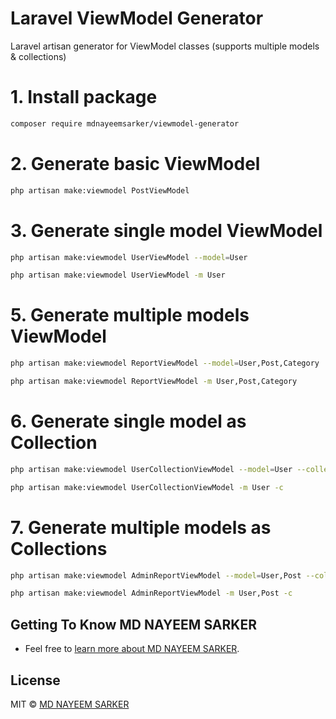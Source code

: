 # Laravel ViewModel Generator

Laravel artisan generator for ViewModel classes (supports multiple models & collections)

# 1. Install package
```bash
composer require mdnayeemsarker/viewmodel-generator
```

# 2. Generate basic ViewModel
```bash
php artisan make:viewmodel PostViewModel
```

# 3. Generate single model ViewModel
```bash
php artisan make:viewmodel UserViewModel --model=User
```
```bash
php artisan make:viewmodel UserViewModel -m User
```

# 5. Generate multiple models ViewModel
```bash
php artisan make:viewmodel ReportViewModel --model=User,Post,Category
```
```bash
php artisan make:viewmodel ReportViewModel -m User,Post,Category
```

# 6. Generate single model as Collection
```bash
php artisan make:viewmodel UserCollectionViewModel --model=User --collection
```
```bash
php artisan make:viewmodel UserCollectionViewModel -m User -c
```

# 7. Generate multiple models as Collections
```bash
php artisan make:viewmodel AdminReportViewModel --model=User,Post --collection
```
```bash
php artisan make:viewmodel AdminReportViewModel -m User,Post -c
```

## Getting To Know MD NAYEEM SARKER

* Feel free to [learn more about MD NAYEEM SARKER](https://github.com/mdnayeemsarker).


## License

MIT © [MD NAYEEM SARKER](https://github.com/mdnayeemsarker)
